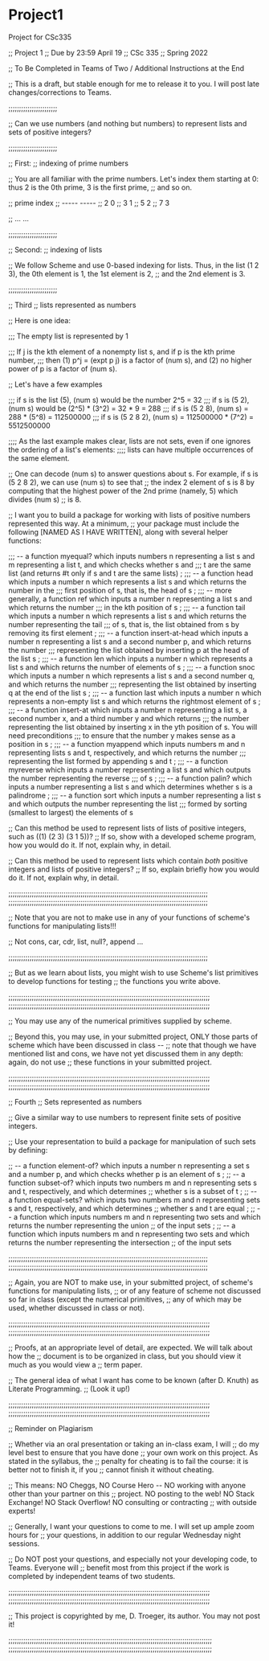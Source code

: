# Project1
Project for CSc335


;; Project 1
;; Due by 23:59 April 19
;; CSc 335
;; Spring 2022

;; To Be Completed in Teams of Two / Additional Instructions at the End

;; This is a draft, but stable enough for me to release it to you.  I will post late changes/corrections to Teams.

;;;;;;;;;;;;;;;;;;;;;;;

;; Can we use numbers (and nothing but numbers) to represent lists and sets of positive integers?

;;;;;;;;;;;;;;;;;;;;;;;

;; First: 
;; indexing of prime numbers

;; You are all familiar with the prime numbers.  Let's index them starting at 0: thus 2 is the 0th prime, 3 is the first prime,
;; and so on.

;;     prime     index
;;     -----     -----
;;       2         0
;;       3         1
;;       5         2
;;       7         3

;;      ...       ...


;;;;;;;;;;;;;;;;;;;;;;;

;; Second:
;; indexing of lists

;; We follow Scheme and use 0-based indexing for lists.  Thus, in the list (1 2 3), the 0th element is 1, the 1st element is 2,
;; and the 2nd element is 3.


;;;;;;;;;;;;;;;;;;;;;;;

;; Third
;; lists represented as numbers


;; Here is one idea:

;;; The empty list is represented by 1

;;; If j is the kth element of a nonempty list s, and if p is the kth prime number,
;;; then (1) p^j = (expt p j) is a factor of (num s), and (2) no higher power of p is a factor of (num s).

;; Let's have a few examples

;;; if s is the list (5), (num s) would be the number 2^5 = 32
;;; if s is (5 2), (num s) would be (2^5) * (3^2) = 32 * 9 = 288
;;; if s is (5 2 8), (num s) = 288 * (5^8) = 112500000
;;; if s is (5 2 8 2), (num s) = 112500000 * (7^2) = 5512500000

;;;; As the last example makes clear, lists are not sets, even if one ignores the ordering of a list's elements:
;;;; lists can have multiple occurrences of the same element.

;; One can decode (num s) to answer questions about s.  For example, if s is (5 2 8 2), we can use (num s) to see that
;; the index 2 element of s is 8 by computing that the highest power of the 2nd prime (namely, 5) which divides (num s)
;; is 8.  

;; I want you to build a package for working with lists of positive numbers represented this way.  At a minimum,
;; your package must include the following [NAMED AS I HAVE WRITTEN], along with several helper functions:

;;; -- a function myequal? which inputs numbers n representing a list s and m representing a list t, and which checks whether s and
;;;    t are the same list (and returns #t  only if s and t are the same lists)
;
;;; -- a function head which inputs a number n which represents a list s and which returns the number in the
;;;    first position of s, that is, the head of s
;
;;; -- more generally, a function ref which inputs a number n representing a list s and which returns the number
;;;    in the kth position of s
;
;;; -- a function tail which inputs a number n which represents a list s and which returns the number representing the tail
;;;    of s, that is, the list obtained from s by removing its first element
;
;;; -- a function insert-at-head which inputs a number n representing a list s and a second number p, and which returns the number
;;;    representing the list obtained by inserting p at the head of the list s 
;
;;; -- a function len which inputs a number n which represents a list s and which returns the number of elements of s
;
;;; -- a function snoc which inputs a number n which represents a list s and a second number q, and which returns the number
;;;    representing the list obtained by inserting q at the end of the list s
;
;;; -- a function last which inputs a number n which represents a non-empty list s and which returns the rightmost element of s
;
;;; -- a function insert-at which inputs a number n representing a list s, a second number x, and a third number y and which returns
;;;    the number representing the list obtained by inserting x in the yth position of s.  You will need preconditions
;;;    to ensure that the number y makes sense as a position in s
;
;;; -- a function myappend which inputs numbers m and n representing lists s and t, respectively, and which returns the number
;;;    representing the list formed by appending s and t
;
;;; -- a function myreverse which inputs a number representing a list s and which outputs the number representing the reverse
;;;    of s
;
;;; -- a function palin? which inputs a number representing a list s and which determines whether s is a palindrome
;
;;; -- a function sort which inputs a number representing a list s and which outputs the number representing the list
;;;    formed by sorting (smallest to largest) the elements of s




;; Can this method be used to represent lists of lists of positive integers, such as ((1) (2 3) (3 1 5))?
;; If so, show with a developed scheme program, how you would do it.  If not, explain why, in detail.


;; Can this method be used to represent lists which contain _both_ positive integers and lists of positive integers?
;; If so, explain briefly how you would do it.  If not, explain why, in detail.

;;;;;;;;;;;;;;;;;;;;;;;;;;;;;;;;;;;;;;;;;;;;;;;;;;;;;;;;;;;;;;;;;;;;;;;;;;;;;;;;;;;;;;;;;;;;;;
;;;;;;;;;;;;;;;;;;;;;;;;;;;;;;;;;;;;;;;;;;;;;;;;;;;;;;;;;;;;;;;;;;;;;;;;;;;;;;;;;;;;;;;;;;;;;;

;; Note that you are not to make use in any of your functions of scheme's functions for manipulating lists!!!

;; Not cons, car, cdr, list, null?, append ...

;;;;;;;;;;;;;;;;;;;;;;;;;;;;;;;;;;;;;;;;;;;;;;;;;;;;;;;;;;;;;;;;;;;;;;;;;;;;;;;;;;;;;;;;;;;;;;

;; But as we learn about lists, you might wish to use Scheme's list primitives to develop functions for testing
;; the functions you write above.

;;;;;;;;;;;;;;;;;;;;;;;;;;;;;;;;;;;;;;;;;;;;;;;;;;;;;;;;;;;;;;;;;;;;;;;;;;;;;;;;;;;;;;;;;;;;;;;
;;;;;;;;;;;;;;;;;;;;;;;;;;;;;;;;;;;;;;;;;;;;;;;;;;;;;;;;;;;;;;;;;;;;;;;;;;;;;;;;;;;;;;;;;;;;;;;

;; You may use any of the numerical primitives supplied by scheme.

;; Beyond this, you may use, in your submitted project, ONLY those parts of scheme which have been discussed in class --
;; note that though we have mentioned list and cons, we have not yet discussed them in any depth: again, do not use
;; these functions in your submitted project.

;;;;;;;;;;;;;;;;;;;;;;;;;;;;;;;;;;;;;;;;;;;;;;;;;;;;;;;;;;;;;;;;;;;;;;;;;;;;;;;;;;;;;;;;;;;;;;;
;;;;;;;;;;;;;;;;;;;;;;;;;;;;;;;;;;;;;;;;;;;;;;;;;;;;;;;;;;;;;;;;;;;;;;;;;;;;;;;;;;;;;;;;;;;;;;;



;; Fourth
;; Sets represented as numbers


;; Give a similar way to use numbers to represent finite sets of positive integers.    

;; Use your representation to build a package for manipulation of such sets by defining:

;; -- a function element-of? which inputs a number n representing a set s and a number p, and which checks whether p is an element of s
;
;; -- a function subset-of? which inputs two numbers m and n representing sets s and t, respectively, and which determines
;;    whether s is a subset of t
;
;; -- a function equal-sets? which inputs two numbers m and n representing sets s and t, respectively, and which determines
;;    whether s and t are equal 
;
;; -- a function which inputs numbers m and n representing two sets and which returns the number representing the union
;;    of the input sets
;
;; -- a function which inputs numbers m and n representing two sets and which returns the number representing the intersection
;;    of the input sets

;;;;;;;;;;;;;;;;;;;;;;;;;;;;;;;;;;;;;;;;;;;;;;;;;;;;;;;;;;;;;;;;;;;;;;;;;;;;;;;;;;;;;;;;;;;;;;
;;;;;;;;;;;;;;;;;;;;;;;;;;;;;;;;;;;;;;;;;;;;;;;;;;;;;;;;;;;;;;;;;;;;;;;;;;;;;;;;;;;;;;;;;;;;;;

;; Again, you are NOT to make use, in your submitted project, of scheme's functions for manipulating lists,
;; or of any feature of scheme not discussed so far in class (except the numerical primitives,
;; any of which may be used, whether discussed in class or not).

;;;;;;;;;;;;;;;;;;;;;;;;;;;;;;;;;;;;;;;;;;;;;;;;;;;;;;;;;;;;;;;;;;;;;;;;;;;;;;;;;;;;;;;;;;;;;;;
;;;;;;;;;;;;;;;;;;;;;;;;;;;;;;;;;;;;;;;;;;;;;;;;;;;;;;;;;;;;;;;;;;;;;;;;;;;;;;;;;;;;;;;;;;;;;;;

;; Proofs, at an appropriate level of detail, are expected.  We will talk about how the
;; document is to be organized in class, but you should view it much as you would view a
;; term paper.

;; The general idea of what I want has come to be known (after D. Knuth) as Literate Programming.
;; (Look it up!)

;;;;;;;;;;;;;;;;;;;;;;;;;;;;;;;;;;;;;;;;;;;;;;;;;;;;;;;;;;;;;;;;;;;;;;;;;;;;;;;;;;;;;;;;;;;;;;;
;;;;;;;;;;;;;;;;;;;;;;;;;;;;;;;;;;;;;;;;;;;;;;;;;;;;;;;;;;;;;;;;;;;;;;;;;;;;;;;;;;;;;;;;;;;;;;;

;; Reminder on Plagiarism

;; Whether via an oral presentation or taking an in-class exam, I will
;; do my level best to ensure that you have done
;; your own work on this project.  As stated in the syllabus, the
;; penalty for cheating is to fail the course: it is better not to finish it, if you
;; cannot finish it without cheating.  

;; This means: NO Cheggs, NO Course Hero -- NO working with anyone other than your partner on this
;; project.  NO posting to the web! NO Stack Exchange!  NO Stack Overflow! NO consulting or contracting
;; with outside experts!

;; Generally, I want your questions to come to me.  I will set up ample zoom hours for
;; your questions, in addition to our regular Wednesday night sessions.

;; Do NOT post your questions, and especially not your developing code, to Teams.  Everyone will
;; benefit most from this project if the work is completed by independent teams of two students.

;;;;;;;;;;;;;;;;;;;;;;;;;;;;;;;;;;;;;;;;;;;;;;;;;;;;;;;;;;;;;;;;;;;;;;;;;;;;;;;;;;;;;;;;;;;;;;;
;;;;;;;;;;;;;;;;;;;;;;;;;;;;;;;;;;;;;;;;;;;;;;;;;;;;;;;;;;;;;;;;;;;;;;;;;;;;;;;;;;;;;;;;;;;;;;;

;; This project is copyrighted by me, D. Troeger, its author.  You may not post it!

;;;;;;;;;;;;;;;;;;;;;;;;;;;;;;;;;;;;;;;;;;;;;;;;;;;;;;;;;;;;;;;;;;;;;;;;;;;;;;;;;;;;;;;;;;;;;;;;
;;;;;;;;;;;;;;;;;;;;;;;;;;;;;;;;;;;;;;;;;;;;;;;;;;;;;;;;;;;;;;;;;;;;;;;;;;;;;;;;;;;;;;;;;;;;;;;;
